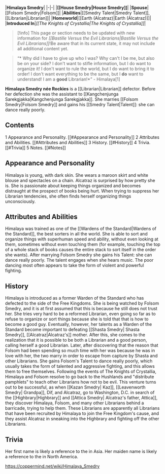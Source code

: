 |**Himalaya Smedry**|
|-|-|
|**[[House Smedry\|House Smedry]]**|
|**Spouse**|[[Folsom Smedry\|Folsom]]|
|**Abilities**|[[Smedry Talent\|Smedry Talent]], [[Librarian\|Librarian]]|
|**Homeworld**|[[Earth (Alcatraz)\|Earth (Alcatraz)]]|
|**Introduced In**|*[[The Knights of Crystallia\|The Knights of Crystallia]]*|

> [!info] This page or section needs to be updated with new information for *[[Bastille Versus the Evil Librarians\|Bastille Versus the Evil Librarians]]*!Be aware that in its current state, it may not include all additional content yet.

>“* Why did I have to give up who I was? Why can't I be me, but also be on your side? I don't want to stifle information, but I do want to organize it! I don't want to rule the world, but I do want to bring it to order! I don't want everything to be the same, but I **do** want to understand! I am a **good** Librarian!*”
\- Himalaya[1]


**Himalaya Smedry née Rockies** is a [[Librarian\|Librarian]] defector. Before her defection she was the assistant to [[Kangchenjunga Sarekgjakka\|Kangchenjunga Sarekgjakka]].
She marries [[Folsom Smedry\|Folsom Smedry]] and gains his [[Smedry Talent\|Talent]]: she can dance really poorly.

## Contents

1 Appearance and Personality. [[#Appearance and Personality]] 
2 Attributes and Abilities. [[#Attributes and Abilities]] 
3 History. [[#History]] 
4 Trivia. [[#Trivia]] 
5 Notes. [[#Notes]] 


## Appearance and Personality
Himalaya is young, with dark skin. She wears a maroon skirt and white blouse and spectacles on a chain. Alcatraz is surprised by how pretty she is. She is passionate about keeping things organized and becomes distraught at the prospect of books being hurt. When trying to suppress her Librarian tendencies, she often finds herself organizing things unconsciously.

## Attributes and Abilities
Himalaya was trained as one of the [[Wardens of the Standard\|Wardens of the Standard]], the best sorters in all the world. She is able to sort and organize things with superhuman speed and ability, without even looking at them, sometimes without even touching them (for example, touching the top of a whole stack of books causes the entire stack to sort itself in the order she wants).
After marrying Folsom Smedry she gains his Talent: she can dance really poorly. The talent engages when she hears music. The poor dancing most often appears to take the form of violent and powerful fighting.

## History
Himalaya is introduced as a former Warden of the Standard who has defected to the side of the Free Kingdoms. She is being watched by Folsom Smedry, and it is at first assumed that this is because he still does not trust her. She tries very hard to be a reformed Librarian, even going so far as to refuse to organize or sort things because she is told that that is how to become a good guy. Eventually, however, her talents as a Warden of the Standard become important to defeating [[Shasta Smedry\| Shasta Smedry]], [[Alcatraz\|Alcatraz's]] mother. After this, she comes to the realization that it is possible to be both a Librarian and a good person, calling herself a good Librarian.
Later, after discovering that the reason that Folsom had been spending so much time with her was because he was in love with her, the two marry in order to escape from capture by Shasta and other Librarians. She gains Folsom's Talent to dance really poorly, which usually takes the form of talented and aggressive fighting, and this allows them to free themselves.
Following the events of The Knights of Crystallia, Himalaya and Folsom resolve to go back to the Hushlands and "distribute pamphlets" to teach other Librarians how not to be evil. This venture turns out to be successful, as when [[Kazan Smedry\| Kaz]], [[Leavenworth Smedry\| Grandpa]], Dif, and Alcatraz, go to Washington, D.C. in search of the [[Highbrary\|Highbrary]] and [[Attica Smedry\| Alcatraz's father, Attica]], they discover Himalaya, Folsom, and many other Librarians behind a barricade, trying to help them. These Librarians are apparently all Librarians that have been recruited by Himalaya to join the Free Kingdom's cause, and they assist Alcatraz in sneaking into the Highbrary and fighting off the other Librarians.

## Trivia
Her first name is likely a reference to the  in Asia. Her maiden name is likely a reference to the  in North America.



https://coppermind.net/wiki/Himalaya_Smedry